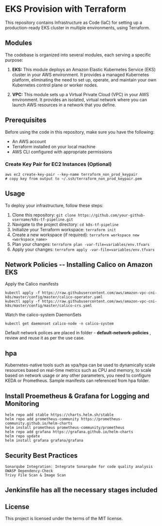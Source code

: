 # EKS Provision with Terraform

This repository contains Infrastructure as Code (IaC) for setting up a production-ready EKS cluster in multiple environments, using Terraform.

## Modules

The codebase is organized into several modules, each serving a specific purpose:

1. **EKS:** This module deploys an Amazon Elastic Kubernetes Service (EKS) cluster in your AWS environment. It provides a managed Kubernetes platform, eliminating the need to set up, operate, and maintain your own Kubernetes control plane or worker nodes.

2. **VPC:** This module sets up a Virtual Private Cloud (VPC) in your AWS environment. It provides an isolated, virtual network where you can launch AWS resources in a network that you define.

## Prerequisites

Before using the code in this repository, make sure you have the following:

- An AWS account
- Terraform installed on your local machine
- AWS CLI configured with appropriate permissions

### Create Key Pair for EC2 Instances (Optional)
```
aws ec2 create-key-pair --key-name terraform_non_prod_keypair
# copy key from output to ~/.ssh/terraform_non_prod_keypair.pem
```


## Usage

To deploy your infrastructure, follow these steps:

1. Clone this repository: `git clone https://github.com/your-github-username/k8s-tf-pipeline.git`
2. Navigate to the project directory: `cd k8s-tf-pipeline`
3. Initialize your Terraform workspace: `terraform init`
4. Create a new workspace (if required): `terraform workspace new <workspace_name>`
5. Plan your changes: `terraform plan -var-file=variables/env.tfvars`
6. Apply your changes: `terraform apply -var-file=variables/env.tfvars`

## Network Policies -- Installing Calico on Amazon EKS
Apply the Calico manifests
```
kubectl apply -f https://raw.githubusercontent.com/aws/amazon-vpc-cni-k8s/master/config/master/calico-operator.yaml
kubectl apply -f https://raw.githubusercontent.com/aws/amazon-vpc-cni-k8s/master/config/master/calico-crs.yaml
```
Watch the calico-system DaemonSets
```
kubectl get daemonset calico-node -n calico-system
```
Default network polices are placed in folder - **default-network-policies** , review and reuse it as per the use case.

## hpa
Kubernetes-native tools such as vpa/hpa can be used to dynamically scale resources based on real-time metrics such as CPU and memory, to scale based on network usage or any other parameters, you need to configure KEDA or Prometheus. Sample manifests can referenced from hpa folder.

## Install Proemetheus & Grafana for Logging and Monitoring

```
helm repo add stable https://charts.helm.sh/stable
helm repo add prometheus-community https://prometheus-community.github.io/helm-charts
helm install prometheus prometheus-community/prometheus
helm repo add grafana https://grafana.github.io/helm-charts
helm repo update
helm install grafana grafana/grafana
```
## Security Best Practices
```
Sonarqube Integration: Integrate Sonarqube for code quality analysis
OWASP Dependency-Check
Trivy File Scan & Image Scan
```
## Jenkinsfile has all the necessary stages included 

## License

This project is licensed under the terms of the MIT license. 

